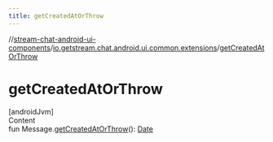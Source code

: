 ```yaml
---
title: getCreatedAtOrThrow
---
```

//[stream-chat-android-ui-components](../../index.md)/[io.getstream.chat.android.ui.common.extensions](index.md)/[getCreatedAtOrThrow](getCreatedAtOrThrow.md)



# getCreatedAtOrThrow  
[androidJvm]  
Content  
fun Message.[getCreatedAtOrThrow](getCreatedAtOrThrow.md)(): [Date](https://developer.android.com/reference/kotlin/java/util/Date.html)  



